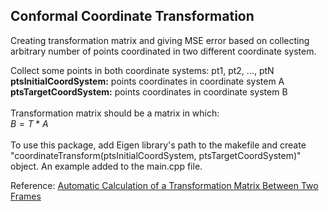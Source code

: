 ## Conformal Coordinate Transformation

Creating transformation matrix and giving MSE error based on collecting arbitrary number of points coordinated in two different coordinate system. <br/>

Collect some points in both coordinate systems: pt1, pt2, ..., ptN <br/>
**ptsInitialCoordSystem:** points coordinates in coordinate system A <br/>
**ptsTargetCoordSystem:** points coordinates in coordinate system B <br/>
<br/>
Transformation matrix should be a matrix in which: <br/>
$B = T * A$ <br/>
<br/>
To use this package, add Eigen library's path to the makefile and create "coordinateTransform(ptsInitialCoordSystem, ptsTargetCoordSystem)" object. An example added to the main.cpp file. <br/>

Reference: [Automatic Calculation of a Transformation Matrix Between Two Frames](https://ieeexplore.ieee.org/stamp/stamp.jsp?arnumber=8271986&tag=1)